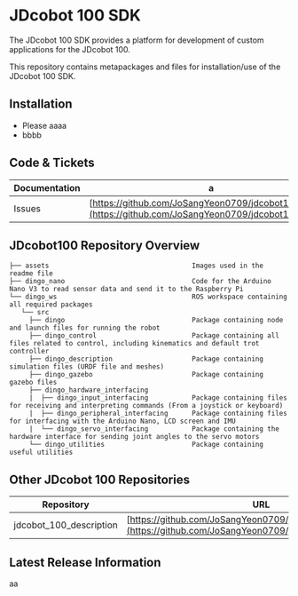 # JDcobot 100 SDK

The JDcobot 100 SDK provides a platform for development of custom applications for the JDcobot 100.

This repository contains metapackages and files for installation/use of the JDcobot 100 SDK.

## Installation

- Please aaaa
- bbbb

## Code & Tickets

| Documentation   | a                                                                 |
|-----------------|-------------------------------------------------------------------|
| Issues          | [https://github.com/JoSangYeon0709/jdcobot100/issues](https://github.com/JoSangYeon0709/jdcobot100/issues) |

## JDcobot100 Repository Overview
```.
├── assets                                    Images used in the readme file
├── dingo_nano                                Code for the Arduino Nano V3 to read sensor data and send it to the Raspberry Pi
└── dingo_ws                                  ROS workspace containing all required packages
   └── src
     ├── dingo                                Package containing node and launch files for running the robot
     ├── dingo_control                        Package containing all files related to control, including kinematics and default trot controller
     ├── dingo_description                    Package containing simulation files (URDF file and meshes)
     ├── dingo_gazebo                         Package containing gazebo files
     ├── dingo_hardware_interfacing
     |  ├── dingo_input_interfacing           Package containing files for receiving and interpreting commands (From a joystick or keyboard)
     |  ├── dingo_peripheral_interfacing      Package containing files for interfacing with the Arduino Nano, LCD screen and IMU
     |  └── dingo_servo_interfacing           Package containing the hardware interface for sending joint angles to the servo motors
     └── dingo_utilities                      Package containing useful utilities
```




## Other JDcobot 100 Repositories

| Repository              | URL                                                                                     |
|-------------------------|-----------------------------------------------------------------------------------------|
| jdcobot_100_description | [https://github.com/JoSangYeon0709/jdcobot_100_description](https://github.com/JoSangYeon0709/jdcobot_100_description) |

## Latest Release Information

aa
